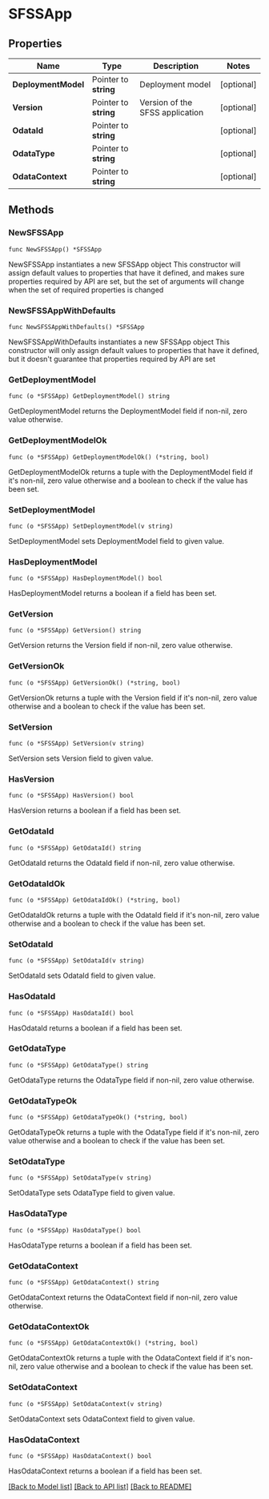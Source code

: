 # SFSSApp

## Properties

Name | Type | Description | Notes
------------ | ------------- | ------------- | -------------
**DeploymentModel** | Pointer to **string** | Deployment model | [optional] 
**Version** | Pointer to **string** | Version of the SFSS application | [optional] 
**OdataId** | Pointer to **string** |  | [optional] 
**OdataType** | Pointer to **string** |  | [optional] 
**OdataContext** | Pointer to **string** |  | [optional] 

## Methods

### NewSFSSApp

`func NewSFSSApp() *SFSSApp`

NewSFSSApp instantiates a new SFSSApp object
This constructor will assign default values to properties that have it defined,
and makes sure properties required by API are set, but the set of arguments
will change when the set of required properties is changed

### NewSFSSAppWithDefaults

`func NewSFSSAppWithDefaults() *SFSSApp`

NewSFSSAppWithDefaults instantiates a new SFSSApp object
This constructor will only assign default values to properties that have it defined,
but it doesn't guarantee that properties required by API are set

### GetDeploymentModel

`func (o *SFSSApp) GetDeploymentModel() string`

GetDeploymentModel returns the DeploymentModel field if non-nil, zero value otherwise.

### GetDeploymentModelOk

`func (o *SFSSApp) GetDeploymentModelOk() (*string, bool)`

GetDeploymentModelOk returns a tuple with the DeploymentModel field if it's non-nil, zero value otherwise
and a boolean to check if the value has been set.

### SetDeploymentModel

`func (o *SFSSApp) SetDeploymentModel(v string)`

SetDeploymentModel sets DeploymentModel field to given value.

### HasDeploymentModel

`func (o *SFSSApp) HasDeploymentModel() bool`

HasDeploymentModel returns a boolean if a field has been set.

### GetVersion

`func (o *SFSSApp) GetVersion() string`

GetVersion returns the Version field if non-nil, zero value otherwise.

### GetVersionOk

`func (o *SFSSApp) GetVersionOk() (*string, bool)`

GetVersionOk returns a tuple with the Version field if it's non-nil, zero value otherwise
and a boolean to check if the value has been set.

### SetVersion

`func (o *SFSSApp) SetVersion(v string)`

SetVersion sets Version field to given value.

### HasVersion

`func (o *SFSSApp) HasVersion() bool`

HasVersion returns a boolean if a field has been set.

### GetOdataId

`func (o *SFSSApp) GetOdataId() string`

GetOdataId returns the OdataId field if non-nil, zero value otherwise.

### GetOdataIdOk

`func (o *SFSSApp) GetOdataIdOk() (*string, bool)`

GetOdataIdOk returns a tuple with the OdataId field if it's non-nil, zero value otherwise
and a boolean to check if the value has been set.

### SetOdataId

`func (o *SFSSApp) SetOdataId(v string)`

SetOdataId sets OdataId field to given value.

### HasOdataId

`func (o *SFSSApp) HasOdataId() bool`

HasOdataId returns a boolean if a field has been set.

### GetOdataType

`func (o *SFSSApp) GetOdataType() string`

GetOdataType returns the OdataType field if non-nil, zero value otherwise.

### GetOdataTypeOk

`func (o *SFSSApp) GetOdataTypeOk() (*string, bool)`

GetOdataTypeOk returns a tuple with the OdataType field if it's non-nil, zero value otherwise
and a boolean to check if the value has been set.

### SetOdataType

`func (o *SFSSApp) SetOdataType(v string)`

SetOdataType sets OdataType field to given value.

### HasOdataType

`func (o *SFSSApp) HasOdataType() bool`

HasOdataType returns a boolean if a field has been set.

### GetOdataContext

`func (o *SFSSApp) GetOdataContext() string`

GetOdataContext returns the OdataContext field if non-nil, zero value otherwise.

### GetOdataContextOk

`func (o *SFSSApp) GetOdataContextOk() (*string, bool)`

GetOdataContextOk returns a tuple with the OdataContext field if it's non-nil, zero value otherwise
and a boolean to check if the value has been set.

### SetOdataContext

`func (o *SFSSApp) SetOdataContext(v string)`

SetOdataContext sets OdataContext field to given value.

### HasOdataContext

`func (o *SFSSApp) HasOdataContext() bool`

HasOdataContext returns a boolean if a field has been set.


[[Back to Model list]](../README.md#documentation-for-models) [[Back to API list]](../README.md#documentation-for-api-endpoints) [[Back to README]](../README.md)


